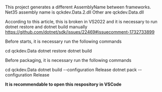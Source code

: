 ﻿
This project generates a different AssemblyName between frameworks. 
Net35 assembly name is qckdev.Data.2.dll
Other are qckdev.Data.dll

According to this article, this is broken in VS2022 and it is necessary to run dotnet restore and dotnet build manually
https://github.com/dotnet/sdk/issues/22469#issuecomment-1732733899

Before starts, it is necessary run the following commands

cd qckdev.Data
dotnet restore
dotnet build

Before packaging, it is necessary run the following commands

cd qckdev.Data
dotnet build --configuration Release
dotnet pack --configuration Release

**It is recommendable to open this respository in VSCode**
